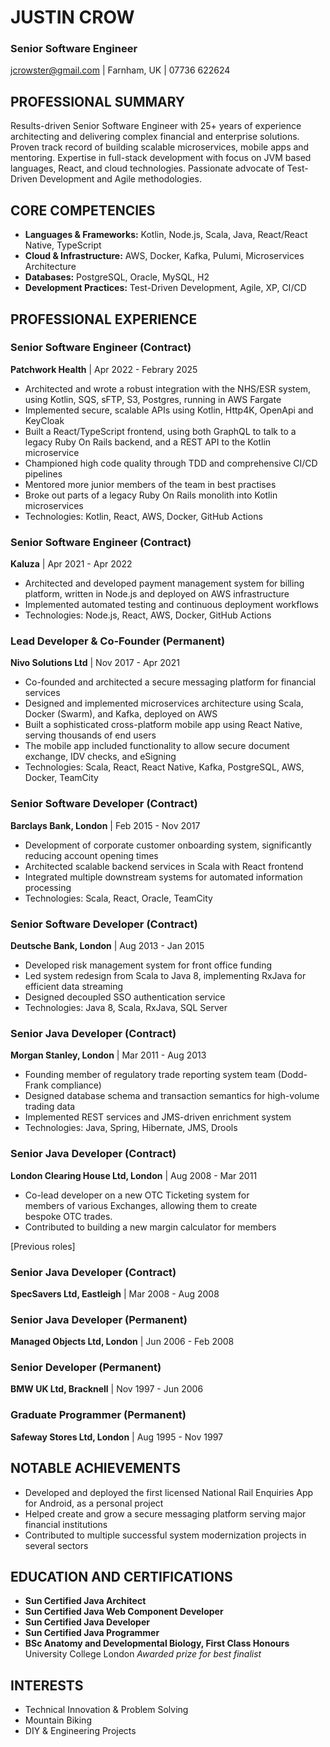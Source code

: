 # JUSTIN CROW
### Senior Software Engineer
[jcrowster@gmail.com](mailto:jcrowster@gmail.com) | Farnham, UK | 07736 622624

## PROFESSIONAL SUMMARY
Results-driven Senior Software Engineer with 25+ years of experience architecting and delivering complex financial and enterprise solutions. Proven track record of building scalable microservices, mobile apps and mentoring. Expertise in full-stack development with focus on JVM based languages, React, and cloud technologies. Passionate advocate of Test-Driven Development and Agile methodologies.

## CORE COMPETENCIES
- **Languages & Frameworks:** Kotlin, Node.js, Scala, Java, React/React Native, TypeScript
- **Cloud & Infrastructure:** AWS, Docker, Kafka, Pulumi, Microservices Architecture
- **Databases:** PostgreSQL, Oracle, MySQL, H2
- **Development Practices:** Test-Driven Development, Agile, XP, CI/CD

## PROFESSIONAL EXPERIENCE

### Senior Software Engineer (Contract)
**Patchwork Health** | Apr 2022 - Febrary 2025
- Architected and wrote a robust integration with the NHS/ESR system, using Kotlin, SQS, sFTP, S3, Postgres, running in AWS Fargate
- Implemented secure, scalable APIs using Kotlin, Http4K, OpenApi and KeyCloak
- Built a React/TypeScript frontend, using both GraphQL to talk to a legacy Ruby On Rails backend, and a REST API to the Kotlin microservice
- Championed high code quality through TDD and comprehensive CI/CD pipelines
- Mentored more junior members of the team in best practises
- Broke out parts of a legacy Ruby On Rails monolith into Kotlin microservices
- Technologies: Kotlin, React, AWS, Docker, GitHub Actions


### Senior Software Engineer (Contract)
**Kaluza** | Apr 2021 - Apr 2022
- Architected and developed payment management system for billing platform, written in Node.js and deployed on AWS infrastructure
- Implemented automated testing and continuous deployment workflows
- Technologies: Node.js, React, AWS, Docker, GitHub Actions

### Lead Developer & Co-Founder (Permanent)
**Nivo Solutions Ltd** | Nov 2017 - Apr 2021
- Co-founded and architected a secure messaging platform for financial services
- Designed and implemented microservices architecture using Scala, Docker (Swarm), and Kafka, deployed on AWS
- Built a sophisticated cross-platform mobile app using React Native, serving thousands of end users
- The mobile app included functionality to allow secure document exchange, IDV checks, and eSigning
- Technologies: Scala, React, React Native, Kafka, PostgreSQL, AWS, Docker, TeamCity

### Senior Software Developer (Contract)
**Barclays Bank, London** | Feb 2015 - Nov 2017
- Development of corporate customer onboarding system, significantly reducing account opening times
- Architected scalable backend services in Scala with React frontend
- Integrated multiple downstream systems for automated information processing
- Technologies: Scala, React, Oracle, TeamCity

### Senior Software Developer (Contract)
**Deutsche Bank, London** | Aug 2013 - Jan 2015
- Developed risk management system for front office funding
- Led system redesign from Scala to Java 8, implementing RxJava for efficient data streaming
- Designed decoupled SSO authentication service
- Technologies: Java 8, Scala, RxJava, SQL Server

### Senior Java Developer (Contract)
**Morgan Stanley, London** | Mar 2011 - Aug 2013
- Founding member of regulatory trade reporting system team (Dodd-Frank compliance)
- Designed database schema and transaction semantics for high-volume trading data
- Implemented REST services and JMS-driven enrichment system
- Technologies: Java, Spring, Hibernate, JMS, Drools

### Senior Java Developer (Contract)
**London Clearing House Ltd, London** | Aug 2008 - Mar 2011
- Co-lead developer on a new OTC Ticketing system for  
members of various Exchanges, allowing them to create      
bespoke OTC trades.
- Contributed to building a new margin calculator for members

[Previous roles]

### Senior Java Developer (Contract)
**SpecSavers Ltd, Eastleigh** | Mar 2008 - Aug 2008

### Senior Java Developer (Permanent)
**Managed Objects Ltd, London** | Jun 2006 - Feb 2008
  
### Senior Developer (Permanent)
**BMW UK Ltd, Bracknell** | Nov 1997 - Jun 2006

### Graduate Programmer (Permanent)
**Safeway Stores Ltd, London** | Aug 1995 - Nov 1997

## NOTABLE ACHIEVEMENTS
- Developed and deployed the first licensed National Rail Enquiries App for Android, as a personal project
- Helped create and grow a secure messaging platform serving major financial institutions
- Contributed to multiple successful system modernization projects in several sectors

## EDUCATION AND CERTIFICATIONS
- **Sun Certified Java Architect**
- **Sun Certified Java Web Component Developer**
- **Sun Certified Java Developer**
- **Sun Certified Java Programmer**
- **BSc Anatomy and Developmental Biology, First Class Honours**
  University College London
  *Awarded prize for best finalist*

## INTERESTS
- Technical Innovation & Problem Solving
- Mountain Biking
- DIY & Engineering Projects
